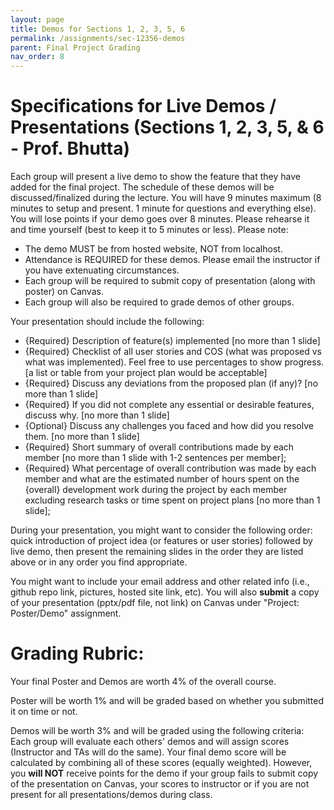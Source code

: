 ```yaml
---
layout: page
title: Demos for Sections 1, 2, 3, 5, 6
permalink: /assignments/sec-12356-demos
parent: Final Project Grading
nav_order: 8
---
```


# Specifications for Live Demos / Presentations (Sections 1, 2, 3, 5, & 6 - Prof. Bhutta)
Each group will present a live demo to show the feature that they have added for the final project. The schedule of these demos will be discussed/finalized during the lecture. You will have 9 minutes maximum (8 minutes to setup and present. 1 minute for questions and everything else). You will lose points if your demo goes over 8 minutes. Please rehearse it and time yourself (best to keep it to 5 minutes or less). 
Please note:
- The demo MUST be from hosted website, NOT from localhost. 
- Attendance is REQUIRED for these demos. Please email the instructor if you have extenuating circumstances.
- Each group will be required to submit copy of presentation (along with poster) on Canvas.
- Each group will also be required to grade demos of other groups.

Your presentation should include the following:
- {Required} Description of feature(s) implemented [no more than 1 slide]
- {Required} Checklist of all user stories and COS (what was proposed vs what was implemented). Feel free to use percentages to show progress. [a list or table from your project plan would be acceptable]
- {Required} Discuss any deviations from the proposed plan (if any)? [no more than 1 slide]
- {Required} If you did not complete any essential or desirable features, discuss why. [no more than 1 slide]
- {Optional} Discuss any challenges you faced and how did you resolve them. [no more than 1 slide]
- {Required} Short summary of overall contributions made by each member [no more than 1 slide with 1-2 sentences per member];
- {Required} What percentage of overall contribution was made by each member and what are the estimated number of hours spent on the {overall} development work during the project by each member excluding research tasks or time spent on project plans [no more than 1 slide];

During your presentation, you might want to consider the following order: quick introduction of project idea (or features or user stories) followed by live demo, then present the remaining slides in the order they are listed above or in any order you find appropriate.

You might want to include your email address and other related info (i.e., github repo link, pictures, hosted site link, etc). You will also **submit** a copy of your presentation (pptx/pdf file, not link) on Canvas under "Project: Poster/Demo" assignment.

# Grading Rubric:
Your final Poster and Demos are worth 4% of the overall course. 

Poster will be worth 1% and will be graded based on whether you submitted it on time or not. 

Demos will be worth 3% and will be graded using the following criteria: Each group will evaluate each others' demos and will assign scores (Instructor and TAs will do the same). Your final demo score will be calculated by combining all of these scores (equally weighted). However, you **will NOT** receive points for the demo if your group fails to submit copy of the presentation on Canvas, your scores to instructor or if you are not present for all presentations/demos during class.